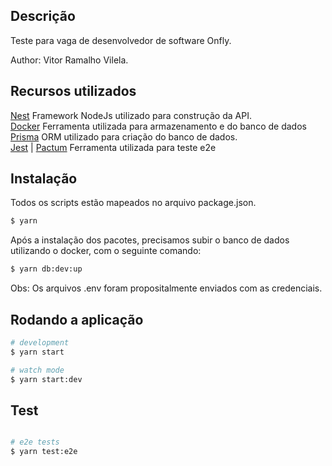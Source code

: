 
## Descrição

Teste para vaga de desenvolvedor de software Onfly.

Author: Vitor Ramalho Vilela.

## Recursos utilizados

[Nest](https://github.com/nestjs/nest) Framework NodeJs utilizado para construção da API.
<br />
[Docker](https://docs.docker.com/compose/) Ferramenta utilizada para armazenamento e do banco de dados
<br />
[Prisma](https://www.prisma.io/docs/) ORM utilizado para criação do banco de dados. 
<br />
[Jest](https://jestjs.io/docs/next/getting-started) | [Pactum](https://pactumjs.github.io/) Ferramenta utilizada para teste e2e

## Instalação

Todos os scripts estão mapeados no arquivo package.json.

```bash
$ yarn
```
Após a instalação dos pacotes, precisamos subir o banco de dados utilizando o docker, com o seguinte comando:

```bash
$ yarn db:dev:up
```

Obs: Os arquivos .env foram propositalmente enviados com as credenciais. 

## Rodando a aplicação

```bash
# development
$ yarn start

# watch mode
$ yarn start:dev

```

## Test

```bash

# e2e tests
$ yarn test:e2e

```

